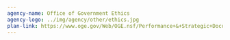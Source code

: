 ```yaml
---
agency-name: Office of Government Ethics
agency-logo: ../img/agency/other/ethics.jpg
plan-link: https://www.oge.gov/Web/OGE.nsf/Performance+&+Strategic+Documents
---
```

